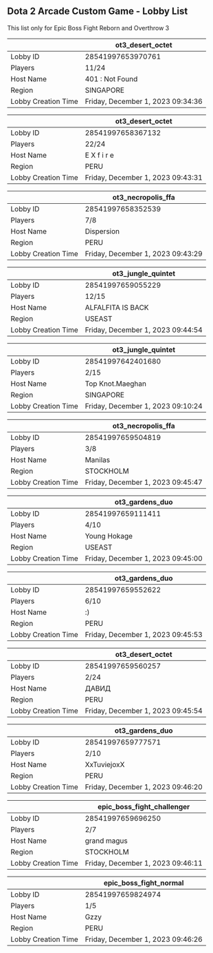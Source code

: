 ## Dota 2 Arcade Custom Game - Lobby List

This list only for Epic Boss Fight Reborn and Overthrow 3

|  | ot3_desert_octet |
| ------ | ------ |
| Lobby ID | 28541997653970761 |
| Players | 11/24 |
| Host Name | 401 : Not Found |
| Region | SINGAPORE |
| Lobby Creation Time | Friday, December 1, 2023 09:34:36 |


|  | ot3_desert_octet |
| ------ | ------ |
| Lobby ID | 28541997658367132 |
| Players | 22/24 |
| Host Name | E X f i r e |
| Region | PERU |
| Lobby Creation Time | Friday, December 1, 2023 09:43:31 |


|  | ot3_necropolis_ffa |
| ------ | ------ |
| Lobby ID | 28541997658352539 |
| Players | 7/8 |
| Host Name | Dispersion |
| Region | PERU |
| Lobby Creation Time | Friday, December 1, 2023 09:43:29 |


|  | ot3_jungle_quintet |
| ------ | ------ |
| Lobby ID | 28541997659055229 |
| Players | 12/15 |
| Host Name | ALFALFITA IS BACK |
| Region | USEAST |
| Lobby Creation Time | Friday, December 1, 2023 09:44:54 |


|  | ot3_jungle_quintet |
| ------ | ------ |
| Lobby ID | 28541997642401680 |
| Players | 2/15 |
| Host Name | Top Knot.Maeghan |
| Region | SINGAPORE |
| Lobby Creation Time | Friday, December 1, 2023 09:10:24 |


|  | ot3_necropolis_ffa |
| ------ | ------ |
| Lobby ID | 28541997659504819 |
| Players | 3/8 |
| Host Name | Manilas |
| Region | STOCKHOLM |
| Lobby Creation Time | Friday, December 1, 2023 09:45:47 |


|  | ot3_gardens_duo |
| ------ | ------ |
| Lobby ID | 28541997659111411 |
| Players | 4/10 |
| Host Name | Young Hokage |
| Region | USEAST |
| Lobby Creation Time | Friday, December 1, 2023 09:45:00 |


|  | ot3_gardens_duo |
| ------ | ------ |
| Lobby ID | 28541997659552622 |
| Players | 6/10 |
| Host Name | :) |
| Region | PERU |
| Lobby Creation Time | Friday, December 1, 2023 09:45:53 |


|  | ot3_desert_octet |
| ------ | ------ |
| Lobby ID | 28541997659560257 |
| Players | 2/24 |
| Host Name | ДАВИД |
| Region | PERU |
| Lobby Creation Time | Friday, December 1, 2023 09:45:54 |


|  | ot3_gardens_duo |
| ------ | ------ |
| Lobby ID | 28541997659777571 |
| Players | 2/10 |
| Host Name | XxTuviejoxX |
| Region | PERU |
| Lobby Creation Time | Friday, December 1, 2023 09:46:20 |


|  | epic_boss_fight_challenger |
| ------ | ------ |
| Lobby ID | 28541997659696250 |
| Players | 2/7 |
| Host Name | grand magus |
| Region | STOCKHOLM |
| Lobby Creation Time | Friday, December 1, 2023 09:46:11 |


|  | epic_boss_fight_normal |
| ------ | ------ |
| Lobby ID | 28541997659824974 |
| Players | 1/5 |
| Host Name | Gzzy |
| Region | PERU |
| Lobby Creation Time | Friday, December 1, 2023 09:46:26 |



